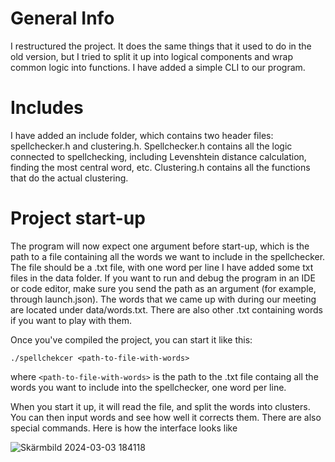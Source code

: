 # General Info

I restructured the project. 
It does the same things that it used to do in the old version, but I tried to split it up into logical components and wrap common logic into functions. I have added a simple CLI to our program.

# Includes

I have added an include folder, which contains two header files: spellchecker.h and clustering.h. 
Spellchecker.h contains all the logic connected to spellchecking, including Levenshtein distance calculation, finding the most central word, etc.
Clustering.h contains all the functions that do the actual clustering.

# Project start-up

The program will now expect one argument before start-up, which is the path to a file containing all the words we want to include in the spellchecker. The file should be a .txt file, with one word per line
I have added some txt files in the data folder. If you want to run and debug the program in an IDE or code editor, make sure you send the path as an argument (for example, through launch.json). 
The words that we came up with during our meeting are located under data/words.txt. There are also other .txt containing words if you want to play with them.

Once you've compiled the project, you can start it like this: 

``./spellchekcer <path-to-file-with-words>``

where ``<path-to-file-with-words>`` is the path to the .txt file containg all the words you want to include into the spellchecker, one word per line.

When you start it up, it will read the file, and split the words into clusters. You can then input words and see how well it corrects them. There are also special commands. Here is how the interface looks like

![Skärmbild 2024-03-03 184118](https://github.com/phlindstedt/MAA507-Spell-checker/assets/88552890/c14f8b0d-10f3-4442-a7e0-1b1ba6fd09c8)
